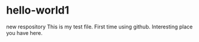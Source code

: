 # hello-world1
new respository
This is my test file. First time using github. Interesting place you have here.
